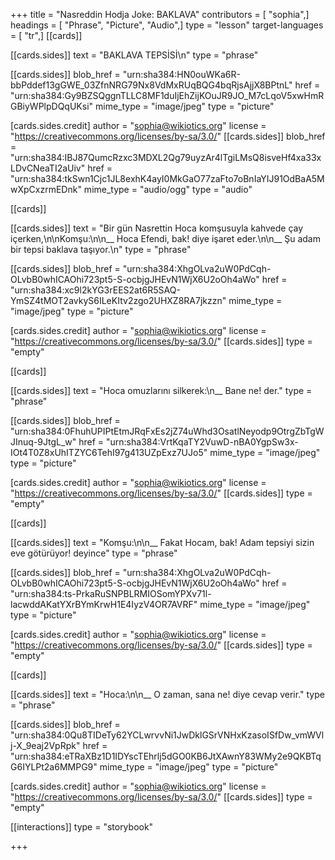 +++
title = "Nasreddin Hodja Joke: BAKLAVA"
contributors = [ "sophia",]
headings = [ "Phrase", "Picture", "Audio",]
type = "lesson"
target-languages = [ "tr",]
[[cards]]

[[cards.sides]]
text = "BAKLAVA TEPSİSİ\n"
type = "phrase"

[[cards.sides]]
blob_href = "urn:sha384:HN0ouWKa6R-bbPddef13gGWE_03ZfnNRG79Nx8VdMxRUqBQG4bqRjsAjjX8BPtnL"
href = "urn:sha384:Gy9BZSQggnTLLC8MF1duIjEhZijKOuJR9JO_M7cLqoV5xwHmRGBiyWPlpDQqUKsi"
mime_type = "image/jpeg"
type = "picture"

[cards.sides.credit]
author = "sophia@wikiotics.org"
license = "https://creativecommons.org/licenses/by-sa/3.0/"
[[cards.sides]]
blob_href = "urn:sha384:IBJ87QumcRzxc3MDXL2Qg79uyzAr4lTgiLMsQ8isveHf4xa33xLDvCNeaTI2aUiv"
href = "urn:sha384:tkSwn1Cjc1JL8exhK4ayI0MkGaO77zaFto7oBnIaYIJ91OdBaA5MwXpCxzrmEDnk"
mime_type = "audio/ogg"
type = "audio"

[[cards]]

[[cards.sides]]
text = "Bir gün Nasrettin Hoca komşusuyla kahvede çay içerken,\n\nKomşu:\n\n__ Hoca Efendi, bak! diye işaret eder.\n\n__ Şu adam bir tepsi baklava taşıyor.\n"
type = "phrase"

[[cards.sides]]
blob_href = "urn:sha384:XhgOLva2uW0PdCqh-OLvbB0whICAOhi723pt5-S-ocbjgJHEvN1WjX6U2oOh4aWo"
href = "urn:sha384:xc9l2kYG3rEES2at6R5SAQ-YmSZ4tMOT2avkyS6ILeKItv2zgo2UHXZ8RA7jkzzn"
mime_type = "image/jpeg"
type = "picture"

[cards.sides.credit]
author = "sophia@wikiotics.org"
license = "https://creativecommons.org/licenses/by-sa/3.0/"
[[cards.sides]]
type = "empty"

[[cards]]

[[cards.sides]]
text = "Hoca omuzlarını silkerek:\n__ Bane ne! der."
type = "phrase"

[[cards.sides]]
blob_href = "urn:sha384:0FhuhUPIPtEtmJRqFxEs2jZ74uWhd3OsatlNeyodp9OtrgZbTgWJInuq-9JtgL_w"
href = "urn:sha384:VrtKqaTY2VuwD-nBA0YgpSw3x-IOt4T0Z8xUhITZYC6TehI97g413UZpExz7UJo5"
mime_type = "image/jpeg"
type = "picture"

[cards.sides.credit]
author = "sophia@wikiotics.org"
license = "https://creativecommons.org/licenses/by-sa/3.0/"
[[cards.sides]]
type = "empty"

[[cards]]

[[cards.sides]]
text = "Komşu:\n\n__ Fakat Hocam, bak! Adam tepsiyi sizin eve götürüyor! deyince"
type = "phrase"

[[cards.sides]]
blob_href = "urn:sha384:XhgOLva2uW0PdCqh-OLvbB0whICAOhi723pt5-S-ocbjgJHEvN1WjX6U2oOh4aWo"
href = "urn:sha384:ts-PrkaRuSNPBLRMIOSomYPXv71l-lacwddAKatYXrBYmKrwH1E4IyzV4OR7AVRF"
mime_type = "image/jpeg"
type = "picture"

[cards.sides.credit]
author = "sophia@wikiotics.org"
license = "https://creativecommons.org/licenses/by-sa/3.0/"
[[cards.sides]]
type = "empty"

[[cards]]

[[cards.sides]]
text = "Hoca:\n\n__ O zaman, sana ne! diye cevap verir."
type = "phrase"

[[cards.sides]]
blob_href = "urn:sha384:0Qu8TIDeTy62YCLwrvvNi1JwDklGSrVNHxKzasoISfDw_vmWVlj-X_9eaj2VpRpk"
href = "urn:sha384:eTRaXBz1D1IDYscTEhrlj5dGO0KB6JtXAwnY83WMy2e9QKBTqG6IYLPt2a6MMPG9"
mime_type = "image/jpeg"
type = "picture"

[cards.sides.credit]
author = "sophia@wikiotics.org"
license = "https://creativecommons.org/licenses/by-sa/3.0/"
[[cards.sides]]
type = "empty"

[[interactions]]
type = "storybook"

+++
